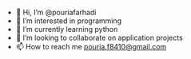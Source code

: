 - 👋 Hi, I’m @pouriafarhadi
- 👀 I’m interested in programming
- 🌱 I’m currently learning python
- 💞️ I’m looking to collaborate on application projects
- 📫 How to reach me pouria.f8410@gmail.com

<!---
pouriafarhadi/pouriafarhadi is a ✨ special ✨ repository because its `README.md` (this file) appears on your GitHub profile.
You can click the Preview link to take a look at your changes.
--->
